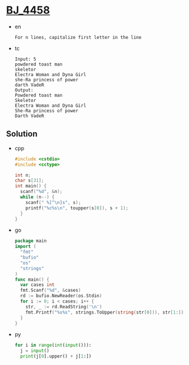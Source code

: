 # [BJ_4458](https://acmicpc.net/problem/4458)

* en

  ```en
  For n lines, capitalize first letter in the line
  ```

* tc

  ```tc
  Input: 5
  powdered toast man
  skeletor
  Electra Woman and Dyna Girl
  she-Ra princess of power
  darth VadeR
  Output:
  Powdered toast man
  Skeletor
  Electra Woman and Dyna Girl
  She-Ra princess of power
  Darth VadeR
  ```

## Solution

* cpp

  ```cpp
  #include <cstdio>
  #include <cctype>

  int n;
  char s[31];
  int main() {
    scanf("%d", &n);
    while (n--) {
      scanf(" %[^\n]s", s);
      printf("%c%s\n", toupper(s[0]), s + 1);
    }
  }
  ```

* go

  ```go
  package main
  import (
    "fmt"
    "bufio"
    "os"
    "strings"
  )
  func main() {
    var cases int
    fmt.Scanf("%d", &cases)
    rd := bufio.NewReader(os.Stdin)
    for i := 0; i < cases; i++ {
      str, _ := rd.ReadString('\n')
      fmt.Printf("%s%s", strings.ToUpper(string(str[0])), str[1:])
    }
  }
  ```

* py

  ```py
  for i in range(int(input())):
    j = input()
    print(j[0].upper() + j[1:])
  ```
